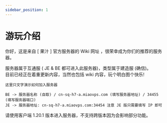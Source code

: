 ```yaml
---
sidebar_position: 1
---
```


# 游玩介绍

你好，这是来自 [ 果汁 ] 官方服务器的 Wiki 网址 ，很荣幸成为你们的推荐的服务器。

服务器属于互通服 ( JE & BE 都可进入此服务器)，类型属于建造服 (确信)。  
目前已经正在着重更新内容，当然也包括 wiki 内容，玩个明白图个快乐!

    这里只文字演示如何加入服务器

 	BE -> 服务器名称 (自取) / cn-sq-h7-a.miaovps.com (填写服务器地址) / 34455 (填写服务器端口)
  	JE -> 服务器地址: cn-sq-h7-a.miaovps.com:34454 注意 JE 版只需要填写 IP 即可

请使用客户端 1.20.1 版本进入服务器，不支持跨版本因为会影响部分功能。
